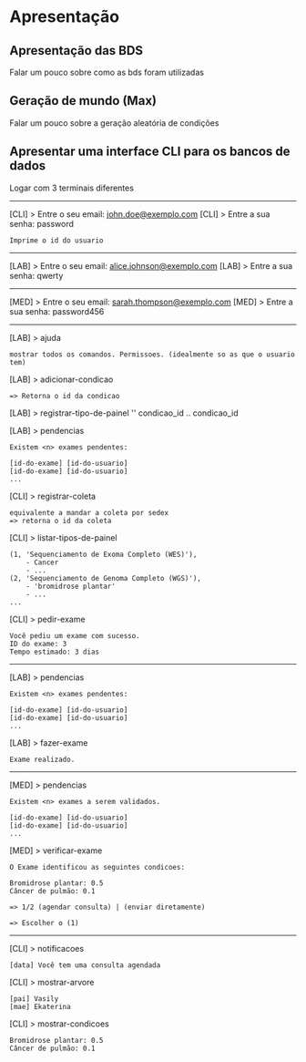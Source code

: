 # Apresentação

## Apresentação das BDS

Falar um pouco sobre como as bds foram utilizadas

## Geração de mundo (Max)

Falar um pouco sobre a geração aleatória de condições

## Apresentar uma interface CLI para os bancos de dados

Logar com 3 terminais diferentes

----------------------------------------------------------------------------------

[CLI] > Entre o seu email: john.doe@exemplo.com
[CLI] > Entre a sua senha: password

    Imprime o id do usuario

----------------------------------------------------------------------------------

[LAB] > Entre o seu email: alice.johnson@exemplo.com
[LAB] > Entre a sua senha: qwerty

----------------------------------------------------------------------------------

[MED] > Entre o seu email: sarah.thompson@exemplo.com
[MED] > Entre a sua senha: password456

----------------------------------------------------------------------------------

[LAB] > ajuda

    mostrar todos os comandos. Permissoes. (idealmente so as que o usuario tem)

[LAB] > adicionar-condicao <nome-da-condicao>

    => Retorna o id da condicao

[LAB] > registrar-tipo-de-painel '<descricao>' condicao_id .. condicao_id

[LAB] > pendencias

    Existem <n> exames pendentes:

    [id-do-exame] [id-do-usuario]
    [id-do-exame] [id-do-usuario]
    ...

[CLI] > registrar-coleta <id-do-usuario>

    equivalente a mandar a coleta por sedex
    => retorna o id da coleta

[CLI] > listar-tipos-de-painel

    (1, 'Sequenciamento de Exoma Completo (WES)'),
        - Cancer
        - ...
    (2, 'Sequenciamento de Genoma Completo (WGS)'),
        - 'bromidrose plantar'
        - ...
    ...

[CLI] > pedir-exame <id-da-coleta> <id-do-tipo-do-panel>

    Você pediu um exame com sucesso.
    ID do exame: 3
    Tempo estimado: 3 dias

----------------------------------------------------------------------------------

[LAB] > pendencias

    Existem <n> exames pendentes:

    [id-do-exame] [id-do-usuario]
    [id-do-exame] [id-do-usuario]
    ...

[LAB] > fazer-exame <id-do-exame> <nome-da-pessoa-world>

    Exame realizado.


----------------------------------------------------------------------------------

[MED] > pendencias

    Existem <n> exames a serem validados.

    [id-do-exame] [id-do-usuario]
    [id-do-exame] [id-do-usuario]
    ...

[MED] > verificar-exame <id-do-exame>

    O Exame identificou as seguintes condicoes:

    Bromidrose plantar: 0.5
    Câncer de pulmão: 0.1

    => 1/2 (agendar consulta) | (enviar diretamente)

    => Escolher o (1)

----------------------------------------------------------------------------------

[CLI] > notificacoes

    [data] Você tem uma consulta agendada

[CLI] > mostrar-arvore

    [pai] Vasily
    [mae] Ekaterina

[CLI] > mostrar-condicoes

    Bromidrose plantar: 0.5
    Câncer de pulmão: 0.1
